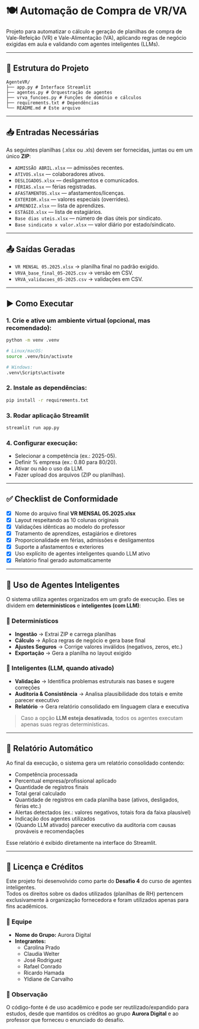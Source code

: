 # 🍽️ Automação de Compra de VR/VA

Projeto para automatizar o cálculo e geração de planilhas de compra de Vale-Refeição (VR) e Vale-Alimentação (VA), aplicando regras de negócio exigidas em aula e validando com agentes inteligentes (LLMs).

---

## 📂 Estrutura do Projeto

```
AgenteVR/
├── app.py # Interface Streamlit
├── agentes.py # Orquestração de agentes
├── vrva_funcoes.py # Funções de domínio e cálculos
├── requirements.txt # Dependências
└── README.md # Este arquivo

```
---

## 📥 Entradas Necessárias

As seguintes planilhas (.xlsx ou .xls) devem ser fornecidas, juntas ou em um único **ZIP**:

- `ADMISSÃO ABRIL.xlsx` — admissões recentes.  
- `ATIVOS.xlsx` — colaboradores ativos.  
- `DESLIGADOS.xlsx` — desligamentos e comunicados.  
- `FÉRIAS.xlsx` — férias registradas.  
- `AFASTAMENTOS.xlsx` — afastamentos/licenças.  
- `EXTERIOR.xlsx` — valores especiais (overrides).  
- `APRENDIZ.xlsx` — lista de aprendizes.  
- `ESTÁGIO.xlsx` — lista de estagiários.  
- `Base dias uteis.xlsx` — número de dias úteis por sindicato.  
- `Base sindicato x valor.xlsx` — valor diário por estado/sindicato.  

---

## 📤 Saídas Geradas

- `VR MENSAL 05.2025.xlsx` → planilha final no padrão exigido.  
- `VRVA_base_final_05-2025.csv` → versão em CSV.  
- `VRVA_validacoes_05-2025.csv` → validações em CSV.  

---

## ▶️ Como Executar

### **1. Crie e ative um ambiente virtual (opcional, mas recomendado):**

```bash
python -m venv .venv

# Linux/macOS:
source .venv/bin/activate

# Windows:
.venv\Scripts\activate
```
### **2. Instale as dependências:**

```bash
pip install -r requirements.txt
```
### **3. Rodar aplicação Streamlit**

```bash
streamlit run app.py
```

### **4. Configurar execução:**

- Selecionar a competência (ex.: 2025-05).
- Definir % empresa (ex.: 0.80 para 80/20).
- Ativar ou não o uso da LLM.
- Fazer upload dos arquivos (ZIP ou planilhas).

---

## ✅ Checklist de Conformidade

- [x] Nome do arquivo final **VR MENSAL 05.2025.xlsx**  
- [x] Layout respeitando as 10 colunas originais  
- [x] Validações idênticas ao modelo do professor  
- [x] Tratamento de aprendizes, estagiários e diretores  
- [x] Proporcionalidade em férias, admissões e desligamentos  
- [x] Suporte a afastamentos e exteriores  
- [x] Uso explícito de agentes inteligentes quando LLM ativo  
- [x] Relatório final gerado automaticamente 

---

## 🤖 Uso de Agentes Inteligentes

O sistema utiliza agentes organizados em um grafo de execução. Eles se dividem em **determinísticos** e **inteligentes (com LLM)**:

### 🔹 Determinísticos
- **Ingestão** → Extrai ZIP e carrega planilhas  
- **Cálculo** → Aplica regras de negócio e gera base final  
- **Ajustes Seguros** → Corrige valores inválidos (negativos, zeros, etc.)  
- **Exportação** → Gera a planilha no layout exigido  

### 🔹 Inteligentes (LLM, quando ativado)
- **Validação** → Identifica problemas estruturais nas bases e sugere correções  
- **Auditoria & Consistência** → Analisa plausibilidade dos totais e emite parecer executivo  
- **Relatório** → Gera relatório consolidado em linguagem clara e executiva  

> Caso a opção **LLM esteja desativada**, todos os agentes executam apenas suas regras determinísticas.

---

## 📝 Relatório Automático

Ao final da execução, o sistema gera um relatório consolidado contendo:

- Competência processada  
- Percentual empresa/profissional aplicado  
- Quantidade de registros finais  
- Total geral calculado  
- Quantidade de registros em cada planilha base (ativos, desligados, férias etc.)  
- Alertas detectados (ex.: valores negativos, totais fora da faixa plausível)  
- Indicação dos agentes utilizados  
- (Quando LLM ativado) parecer executivo da auditoria com causas prováveis e recomendações  

Esse relatório é exibido diretamente na interface do Streamlit.

---

## 📄 Licença e Créditos

Este projeto foi desenvolvido como parte do **Desafio 4** do curso de agentes inteligentes.  
Todos os direitos sobre os dados utilizados (planilhas de RH) pertencem exclusivamente à organização fornecedora e foram utilizados apenas para fins acadêmicos.

### 👥 Equipe
- **Nome do Grupo:** Aurora Digital  
- **Integrantes:**
  - Carolina Prado  
  - Claudia Welter  
  - José Rodriguez  
  - Rafael Conrado  
  - Ricardo Hamada  
  - Yldiane de Carvalho  

### 📌 Observação
O código-fonte é de uso acadêmico e pode ser reutilizado/expandido para estudos, desde que mantidos os créditos ao grupo **Aurora Digital** e ao professor que forneceu o enunciado do desafio.